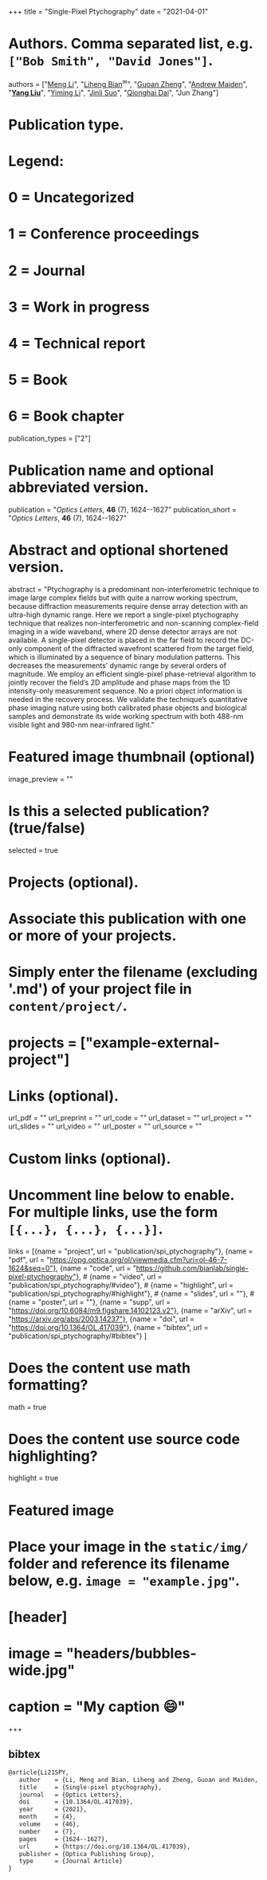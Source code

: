 +++
title = "Single-Pixel Ptychography"
date = "2021-04-01"

# Authors. Comma separated list, e.g. `["Bob Smith", "David Jones"]`.
authors = ["[Meng Li](https://bianlab.github.io/members.html)", "[Liheng Bian](https://bianlab.github.io/)<sup>✉</sup>", "[Guoan Zheng](https://smartimaging.uconn.edu/)", "[Andrew Maiden](https://www.sheffield.ac.uk/eee/people/academic-staff/andrew-maiden)", "[__Yang Liu__](https://yangliu.mit.edu/)", "[Yiming Li](https://bianlab.github.io/members.html)", "[Jinli Suo](https://sites.google.com/site/suojinli)", "[Qionghai Dai](http://media.au.tsinghua.edu.cn)", "Jun Zhang"]

# Publication type.
# Legend:
# 0 = Uncategorized
# 1 = Conference proceedings
# 2 = Journal
# 3 = Work in progress
# 4 = Technical report
# 5 = Book
# 6 = Book chapter
publication_types = ["2"]

# Publication name and optional abbreviated version.
publication = "*Optics Letters*, **46** (7), 1624--1627"
publication_short = "*Optics Letters*, **46** (7), 1624--1627"

# Abstract and optional shortened version.
abstract = "Ptychography is a predominant non-interferometric technique to image large complex fields but with quite a narrow working spectrum, because diffraction measurements require dense array detection with an ultra-high dynamic range. Here we report a single-pixel ptychography technique that realizes non-interferometric and non-scanning complex-field imaging in a wide waveband, where 2D dense detector arrays are not available. A single-pixel detector is placed in the far field to record the DC-only component of the diffracted wavefront scattered from the target field, which is illuminated by a sequence of binary modulation patterns. This decreases the measurements’ dynamic range by several orders of magnitude. We employ an efficient single-pixel phase-retrieval algorithm to jointly recover the field’s 2D amplitude and phase maps from the 1D intensity-only measurement sequence. No a priori object information is needed in the recovery process. We validate the technique’s quantitative phase imaging nature using both calibrated phase objects and biological samples and demonstrate its wide working spectrum with both 488-nm visible light and 980-nm near-infrared light."

# Featured image thumbnail (optional)
image_preview = ""

# Is this a selected publication? (true/false)
selected = true

# Projects (optional).
#   Associate this publication with one or more of your projects.
#   Simply enter the filename (excluding '.md') of your project file in `content/project/`.
# projects = ["example-external-project"]

# Links (optional).
url_pdf = ""
url_preprint = ""
url_code = ""
url_dataset = ""
url_project = ""
url_slides = ""
url_video = ""
url_poster = ""
url_source = ""

# Custom links (optional).
#   Uncomment line below to enable. For multiple links, use the form `[{...}, {...}, {...}]`.
links = [{name = "project", url = "publication/spi_ptychography"},
         {name = "pdf", url = "https://opg.optica.org/ol/viewmedia.cfm?uri=ol-46-7-1624&seq=0"},
         {name = "code", url = "https://github.com/bianlab/single-pixel-ptychography"},
       # {name = "video", url = "publication/spi_ptychography/#video"},
       # {name = "highlight", url = "publication/spi_ptychography/#highlight"},
       # {name = "slides", url = ""},
       # {name = "poster", url = ""},
      {name = "supp", url = "https://doi.org/10.6084/m9.figshare.14102123.v2"},
         {name = "arXiv", url = "https://arxiv.org/abs/2003.14237"},
         {name = "doi", url = "https://doi.org/10.1364/OL.417039"},
         {name = "bibtex", url = "publication/spi_ptychography/#bibtex"}
         ]

# Does the content use math formatting?
math = true

# Does the content use source code highlighting?
highlight = true

# Featured image
# Place your image in the `static/img/` folder and reference its filename below, e.g. `image = "example.jpg"`.
# [header]
# image = "headers/bubbles-wide.jpg"
# caption = "My caption :smile:"

+++

## bibtex
```markdown
@article{Li21SPY,
   author    = {Li, Meng and Bian, Liheng and Zheng, Guoan and Maiden, Andrew and Liu, Yang and Li, Yiming and Suo, Jinli and Dai, Qionghai and Zhang, Jun},
   title     = {Single-pixel ptychography},
   journal   = {Optics Letters},
   doi       = {10.1364/OL.417039},
   year      = {2021},
   month     = {4},
   volume    = {46},
   number    = {7},
   pages     = {1624--1627},
   url       = {https://doi.org/10.1364/OL.417039},
   publisher = {Optica Publishing Group},
   type      = {Journal Article}
}
```

